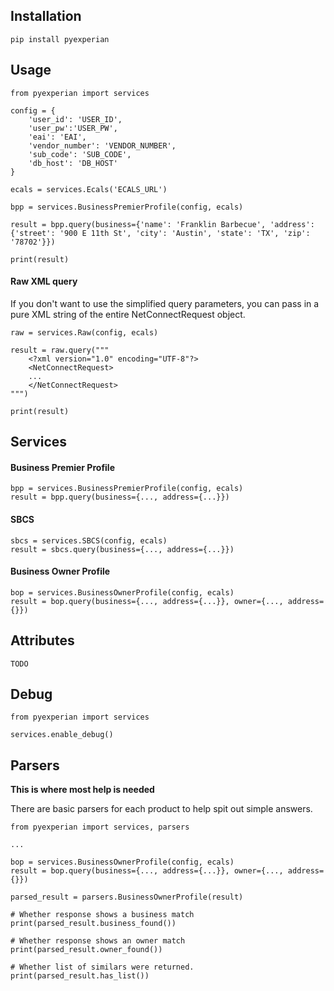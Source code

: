 ## Installation

    pip install pyexperian

## Usage

    from pyexperian import services
    
    config = {
        'user_id': 'USER_ID', 
        'user_pw':'USER_PW', 
        'eai': 'EAI', 
        'vendor_number': 'VENDOR_NUMBER', 
        'sub_code': 'SUB_CODE', 
        'db_host': 'DB_HOST'
    }
    
    ecals = services.Ecals('ECALS_URL')
    
    bpp = services.BusinessPremierProfile(config, ecals)
    
    result = bpp.query(business={'name': 'Franklin Barbecue', 'address': {'street': '900 E 11th St', 'city': 'Austin', 'state': 'TX', 'zip': '78702'}})
    
    print(result)
    
    
#### Raw XML query
If you don't want to use the simplified query parameters, you can pass in a pure XML string of the entire NetConnectRequest object.

    raw = services.Raw(config, ecals)
    
    result = raw.query("""
        <?xml version="1.0" encoding="UTF-8"?>
        <NetConnectRequest>
        ...
        </NetConnectRequest>
    """)
    
    print(result)

## Services

#### Business Premier Profile

    bpp = services.BusinessPremierProfile(config, ecals)
    result = bpp.query(business={..., address={...}})

#### SBCS

    sbcs = services.SBCS(config, ecals)
    result = sbcs.query(business={..., address={...}})
    
#### Business Owner Profile

    bop = services.BusinessOwnerProfile(config, ecals)
    result = bop.query(business={..., address={...}}, owner={..., address={}})
    

## Attributes

    TODO

## Debug 

    from pyexperian import services
    
    services.enable_debug()
    
## Parsers

**This is where most help is needed**

There are basic parsers for each product to help spit out simple answers.

    from pyexperian import services, parsers    
    
    ...
    
    bop = services.BusinessOwnerProfile(config, ecals)
    result = bop.query(business={..., address={...}}, owner={..., address={}})
    
    parsed_result = parsers.BusinessOwnerProfile(result)
   
    # Whether response shows a business match
    print(parsed_result.business_found())
   
    # Whether response shows an owner match
    print(parsed_result.owner_found())
   
    # Whether list of similars were returned.
    print(parsed_result.has_list())
